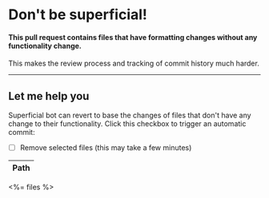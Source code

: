 # Don't be superficial!

#### This pull request contains files that have formatting changes without any functionality change. 

This makes the review process and tracking of commit history much harder. 

---

## Let me help you 
Superficial bot can revert to base the changes of files that don't have any change to their functionality. 
Click this checkbox to trigger an automatic commit: 

- [ ] Remove selected files (this may take a few minutes)


Path  | 
---------| 
<%= files %>
